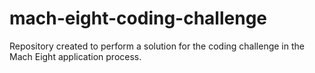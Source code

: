 # mach-eight-coding-challenge
Repository created to perform a solution for the coding challenge in the Mach Eight application process.
